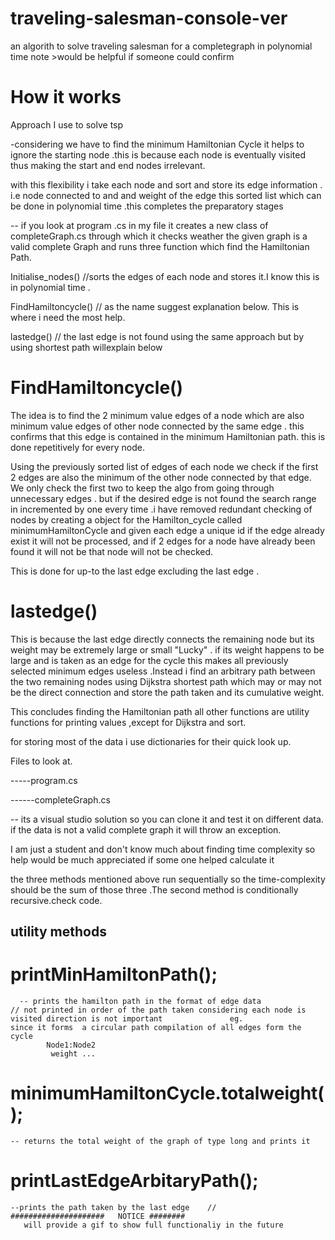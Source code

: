 # traveling-salesman-console-ver
an algorith to solve traveling salesman for a completegraph in polynomial time
note >would be helpful if someone could confirm


# How it works
Approach I use to solve tsp

-considering we have to find the minimum Hamiltonian Cycle it helps to ignore the starting node .this is because each node is eventually visited thus making the start and end nodes irrelevant.

with this flexibility i take each node and sort and store its edge information . i.e node connected to and and weight of the edge this sorted list which can be done in polynomial time .this completes the preparatory stages

-- if you look at program .cs in my file it creates a new class of completeGraph.cs through which it checks weather the given graph is a valid complete Graph and runs three function which find the Hamiltonian Path.

Initialise_nodes() //sorts the edges of each node and stores it.I know this is in polynomial time .

FindHamiltoncycle() // as the name suggest explanation below. This is where i need the most help.

lastedge() // the last edge is not found using the same approach but by using shortest path willexplain below

# FindHamiltoncycle()

The idea is to find the 2 minimum value edges of a node which are also minimum value edges of other node connected by the same edge . this confirms that this edge is contained in the minimum Hamiltonian path. this is done repetitively for every node.

Using the previously sorted list of edges of each node we check if the first 2 edges are also the minimum of the other node connected by that edge. We only check the first two to keep the algo from going through unnecessary edges . but if the desired edge is not found the search range in incremented by one every time .i have removed redundant checking of nodes by creating a object for the Hamilton_cycle called minimumHamiltonCycle and given each edge a unique id if the edge already exist it will not be processed, and if 2 edges for a node have already been found it will not be that node will not be checked.

This is done for up-to the last edge excluding the last edge .

# lastedge()

This is because the last edge directly connects the remaining node but its weight may be extremely large or small "Lucky" . if its weight happens to be large and is taken as an edge for the cycle this makes all previously selected minimum edges useless .Instead i find an arbitrary path between the two remaining nodes using Dijkstra shortest path which may or may not be the direct connection and store the path taken and its cumulative weight.

This concludes finding the Hamiltonian path all other functions are utility functions for printing values ,except for Dijkstra and sort.

for storing most of the data i use dictionaries for their quick look up.

Files to look at.

-----program.cs

------completeGraph.cs

-- its a visual studio solution so you can clone it and test it on different data. if the data is not a valid complete graph it will throw an exception.

I am just a student and don't know much about finding time complexity so help would be much appreciated if some one helped calculate it

the three methods mentioned above run sequentially so the time-complexity should be the sum of those three .The second method is conditionally recursive.check code.
  
## utility methods

   # printMinHamiltonPath();  
      -- prints the hamilton path in the format of edge data              // not printed in order of the path taken considering each node is visited direction is not important               eg.                                                                    since it forms  a circular path compilation of all edges form the cycle
            Node1:Node2
             weight ...
                                                        
          
      
   # minimumHamiltonCycle.totalweight();
    -- returns the total weight of the graph of type long and prints it
    
   # printLastEdgeArbitaryPath();
    --prints the path taken by the last edge    // 
    #####################   NOTICE ########
       will provide a gif to show full functionaliy in the future
